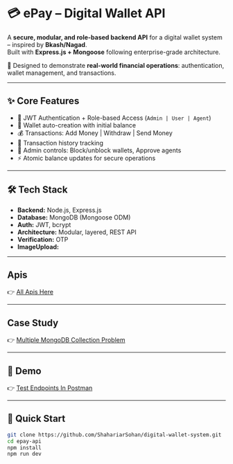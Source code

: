 # 💳 ePay – Digital Wallet API

A **secure, modular, and role-based backend API** for a digital wallet system – inspired by **Bkash/Nagad**.  
Built with **Express.js + Mongoose** following enterprise-grade architecture.  

🚀 Designed to demonstrate **real-world financial operations**: authentication, wallet management, and transactions.  

---

## ✨ Core Features
- 🔐 JWT Authentication + Role-based Access (`Admin | User | Agent`)
- 🏦 Wallet auto-creation with initial balance
- 💰 Transactions: Add Money | Withdraw | Send Money
- 🧾 Transaction history tracking
- 👮 Admin controls: Block/unblock wallets, Approve agents
- ⚡ Atomic balance updates for secure operations

---

## 🛠️ Tech Stack
- **Backend:** Node.js, Express.js  
- **Database:** MongoDB (Mongoose ODM)  
- **Auth:** JWT, bcrypt  
- **Architecture:** Modular, layered, REST API  
- **Verification:** OTP
- **ImageUpload:**
---

## Apis
👉 [All Apis Here](./apis/endpoints.md)  

---

## Case Study
👉 [Multiple MongoDB Collection Problem](./caseStudies/multipleCollection.md)  

---

## 📸 Demo 
👉 [Test Endpoints In Postman](./epay.postman_collection.json)  

---
## 🚀 Quick Start
```bash
git clone https://github.com/ShahariarSohan/digital-wallet-system.git
cd epay-api
npm install
npm run dev
